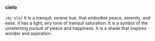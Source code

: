 ### cielo
`/θjˈelo/` It is a tranquil, serene hue, that embodies peace, serenity, and ease. It has a light, airy tone of tranquil saturation. It is a symbol of the unrelenting pursuit of peace and happiness. It is a shade that inspires wonder and aspiration.